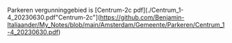Parkeren  vergunninggebied is [Centrum-2c pdf](./Centrum_1-4_20230630.pdf"Centrum-2c"](https://github.com/Benjamin-Italiaander/My_Notes/blob/main/Amsterdam/Gemeente/Parkeren/Centrum_1-4_20230630.pdf)

